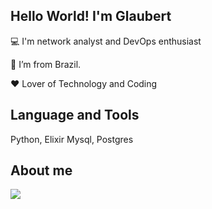 ## Hello World! I'm Glaubert 
:computer: I'm network analyst and DevOps enthusiast

:house_with_garden: I’m from Brazil.

:hearts: Lover of Technology and Coding

## Language and Tools
Python, Elixir
Mysql, Postgres



## About me
<a target='_blank' href='https://www.linkedin.com/in/glaubertdacio/'><img src='https://img.shields.io/badge/LinkedIn-0077B5?style=for-the-badge&logo=linkedin&logoColor=white'></a>
